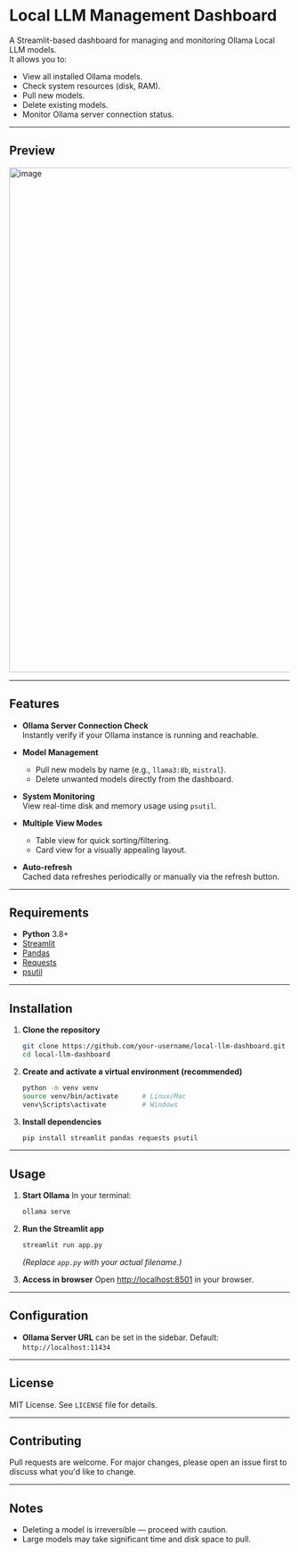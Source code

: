 # Local LLM Management Dashboard

A Streamlit-based dashboard for managing and monitoring Ollama Local LLM models.  
It allows you to:
- View all installed Ollama models.
- Check system resources (disk, RAM).
- Pull new models.
- Delete existing models.
- Monitor Ollama server connection status.

---

## Preview
<img width="1903" height="906" alt="image" src="https://github.com/user-attachments/assets/184a5d3e-b5ab-469b-91f2-11d60bf15c22" />

---

## Features
- **Ollama Server Connection Check**  
  Instantly verify if your Ollama instance is running and reachable.

- **Model Management**  
  - Pull new models by name (e.g., `llama3:8b`, `mistral`).
  - Delete unwanted models directly from the dashboard.

- **System Monitoring**  
  View real-time disk and memory usage using `psutil`.

- **Multiple View Modes**  
  - Table view for quick sorting/filtering.
  - Card view for a visually appealing layout.

- **Auto-refresh**  
  Cached data refreshes periodically or manually via the refresh button.

---

## Requirements
- **Python** 3.8+
- [Streamlit](https://streamlit.io/)
- [Pandas](https://pandas.pydata.org/)
- [Requests](https://docs.python-requests.org/)
- [psutil](https://pypi.org/project/psutil/)

---

## Installation

1. **Clone the repository**
   ```bash
   git clone https://github.com/your-username/local-llm-dashboard.git
   cd local-llm-dashboard
   ```

2. **Create and activate a virtual environment (recommended)**
   ```bash
   python -m venv venv
   source venv/bin/activate      # Linux/Mac
   venv\Scripts\activate         # Windows
   ```

3. **Install dependencies**
   ```bash
   pip install streamlit pandas requests psutil
   ```

---

## Usage

1. **Start Ollama**
   In your terminal:
   ```bash
   ollama serve
   ```

2. **Run the Streamlit app**
   ```bash
   streamlit run app.py
   ```
   *(Replace `app.py` with your actual filename.)*

3. **Access in browser**
   Open [http://localhost:8501](http://localhost:8501) in your browser.

---

## Configuration

* **Ollama Server URL** can be set in the sidebar.
  Default: `http://localhost:11434`

---

## License

MIT License. See `LICENSE` file for details.

---

## Contributing

Pull requests are welcome. For major changes, please open an issue first to discuss what you'd like to change.

---

## Notes

* Deleting a model is irreversible — proceed with caution.
* Large models may take significant time and disk space to pull.
